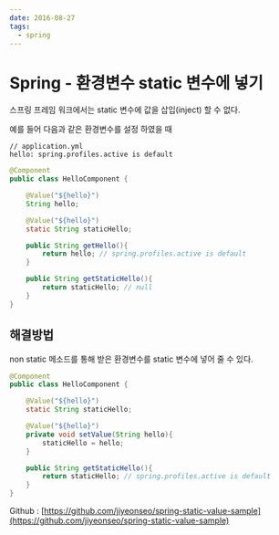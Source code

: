 ```yaml
---
date: 2016-08-27
tags: 
  - spring
---
```


# Spring - 환경변수 static 변수에 넣기

스프링 프레임 워크에서는 static 변수에 값을 삽입(inject) 할 수 없다.

예를 들어 다음과 같은 환경변수를 설정 하였을 때

```
// application.yml
hello: spring.profiles.active is default
```

```java
@Component
public class HelloComponent {

    @Value("${hello}")
    String hello;

    @Value("${hello}")
    static String staticHello;

    public String getHello(){
        return hello; // spring.profiles.active is default
    }

    public String getStaticHello(){
        return staticHello; // null
    }
}

```

## 해결방법

non static 메소드를 통해 받은 환경변수를 static 변수에 넣어 줄 수 있다.

```java
@Component
public class HelloComponent {

    @Value("${hello}")
    static String staticHello;

    @Value("${hello}")
    private void setValue(String hello){
        staticHello = hello;
    }

    public String getStaticHello(){
        return staticHello; // spring.profiles.active is default
    }
}
```

Github : [https://github.com/jiyeonseo/spring-static-value-sample](https://github.com/jiyeonseo/spring-static-value-sample)
